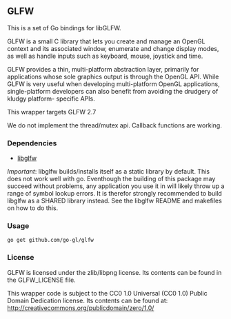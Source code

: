 ## GLFW

This is a set of Go bindings for libGLFW.

GLFW is a small C library that lets you create and manage an OpenGL context and
its associated window, enumerate and change display modes, as well as handle
inputs such as keyboard, mouse, joystick and time.

GLFW provides a thin, multi-platform abstraction layer, primarily for
applications whose sole graphics output is through the OpenGL API. While GLFW is
very useful when developing multi-platform OpenGL applications, single-platform
developers can also benefit from avoiding the drudgery of kludgy platform-
specific APIs.

This wrapper targets GLFW 2.7

We do not implement the thread/mutex api.
Callback functions are working.

### Dependencies

* [libglfw](http://www.glfw.org/download.html)
 
_Important_: libglfw builds/installs itself as a static library by default.
This does not work well with go. Eventhough the building of this package may succeed
without problems, any application you use it in will likely throw up a range
of symbol lookup errors. It is therefor strongly recommended to build libglfw
as a SHARED library instead. See the libglfw README and makefiles on how to
do this.


### Usage

    go get github.com/go-gl/glfw


### License

GLFW is licensed under the zlib/libpng license. Its contents can be found in the
GLFW_LICENSE file.

This wrapper code is subject to the CC0 1.0 Universal (CC0 1.0) Public Domain
Dedication license. Its contents can be found at:
http://creativecommons.org/publicdomain/zero/1.0/
